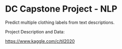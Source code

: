 # DC Capstone Project - NLP 

Predict multiple clothing labels from text descriptions. 

Project Description and Data:

https://www.kaggle.com/c/til2020
